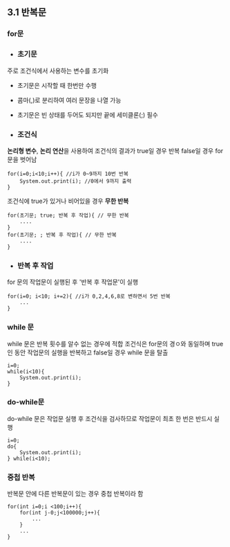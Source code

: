 ## 3.1 반복문

### for문

+ ### 초기문

주로 조건식에서 사용하는 변수를 초기화

+ 초기문은 시작할 때 한번만 수행
+ 콤마(,)로 분리하여 여러 문장을 나열 가능
+ 초기문은 빈 상태를 두어도 되지만 끝에 세미클론(;) 필수

+ ### 조건식

**논리형 변수**, **논리 연산**을 사용하여 조건식의 결과가 true일 경우 반복 false일 경우 for문을 벗어남

    for(i=0;i<10;i++){ //i가 0~9까지 10번 반복
        System.out.print(i); //0에서 9까지 출력
    }   

조건식에 true가 있거나 비어있을 경우 **무한 반복**

    for(초기문; true; 반복 후 작업){ // 무한 반복
        ....
    }
    for(초기문; ; 반복 후 작업){ // 무한 반복
        ....
    }

+ ### 반복 후 작업

for 문의 작업문이 실행된 후 '반복 후 작업문'이 실행

    for(i=0; i<10; i+=2){ //i가 0,2,4,6,8로 변하면서 5번 반복
        ...
    }

### while 문

while 문은 반복 횟수를 알수 없는 경우에 적합
조건식은 for문의 경ㅇ와 동일하며 true인 동안 작업문의 실행을 반복하고 false일 경우 while 문을 탈출

    i=0;
    while(i<10){
        System.out.print(i);
    }

### do-while문

do-while 문은 작업문 실행 후 조건식을 검사하므로 작업문이 최초 한 번은 반드시 실행

    i=0;
    do{
        System.out.print(i);
    } while(i<10);

### 중첩 반복

반복문 안에 다른 반복문이 있는 경우 중첩 반복이라 함

    for(int i=0;i <100;i++){
        for(int j-0;j<100000;j++){
            ...
        }
        ... 
    }
